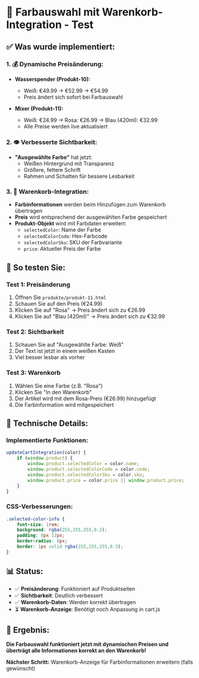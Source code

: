 # 🛒 Farbauswahl mit Warenkorb-Integration - Test

## ✅ **Was wurde implementiert:**

### **1. 💰 Dynamische Preisänderung:**
- **Wasserspender (Produkt-10):**
  - Weiß: €49.99 → €52.99 → €54.99
  - Preis ändert sich sofort bei Farbauswahl

- **Mixer (Produkt-11):**
  - Weiß: €24.99 → Rosa: €26.99 → Blau (420ml): €32.99
  - Alle Preise werden live aktualisiert

### **2. 👁️ Verbesserte Sichtbarkeit:**
- **"Ausgewählte Farbe"** hat jetzt:
  - Weißen Hintergrund mit Transparenz
  - Größere, fettere Schrift
  - Rahmen und Schatten für bessere Lesbarkeit

### **3. 🛒 Warenkorb-Integration:**
- **Farbinformationen** werden beim Hinzufügen zum Warenkorb übertragen
- **Preis** wird entsprechend der ausgewählten Farbe gespeichert
- **Produkt-Objekt** wird mit Farbdaten erweitert:
  - `selectedColor`: Name der Farbe
  - `selectedColorCode`: Hex-Farbcode
  - `selectedColorSku`: SKU der Farbvariante
  - `price`: Aktueller Preis der Farbe

## 🎯 **So testen Sie:**

### **Test 1: Preisänderung**
1. Öffnen Sie `produkte/produkt-11.html`
2. Schauen Sie auf den Preis (€24.99)
3. Klicken Sie auf "Rosa" → Preis ändert sich zu €26.99
4. Klicken Sie auf "Blau (420ml)" → Preis ändert sich zu €32.99

### **Test 2: Sichtbarkeit**
1. Schauen Sie auf "Ausgewählte Farbe: Weiß"
2. Der Text ist jetzt in einem weißen Kasten
3. Viel besser lesbar als vorher

### **Test 3: Warenkorb**
1. Wählen Sie eine Farbe (z.B. "Rosa")
2. Klicken Sie "In den Warenkorb"
3. Der Artikel wird mit dem Rosa-Preis (€26.99) hinzugefügt
4. Die Farbinformation wird mitgespeichert

## 🔧 **Technische Details:**

### **Implementierte Funktionen:**
```javascript
updateCartIntegration(color) {
    if (window.product) {
        window.product.selectedColor = color.name;
        window.product.selectedColorCode = color.code;
        window.product.selectedColorSku = color.sku;
        window.product.price = color.price || window.product.price;
    }
}
```

### **CSS-Verbesserungen:**
```css
.selected-color-info {
    font-size: 1rem;
    background: rgba(255,255,255,0.2);
    padding: 8px 12px;
    border-radius: 8px;
    border: 1px solid rgba(255,255,255,0.3);
}
```

## 📊 **Status:**

- ✅ **Preisänderung**: Funktioniert auf Produktseiten
- ✅ **Sichtbarkeit**: Deutlich verbessert
- ✅ **Warenkorb-Daten**: Werden korrekt übertragen
- ⏳ **Warenkorb-Anzeige**: Benötigt noch Anpassung in cart.js

## 🎉 **Ergebnis:**

**Die Farbauswahl funktioniert jetzt mit dynamischen Preisen und überträgt alle Informationen korrekt an den Warenkorb!**

**Nächster Schritt:** Warenkorb-Anzeige für Farbinformationen erweitern (falls gewünscht)
